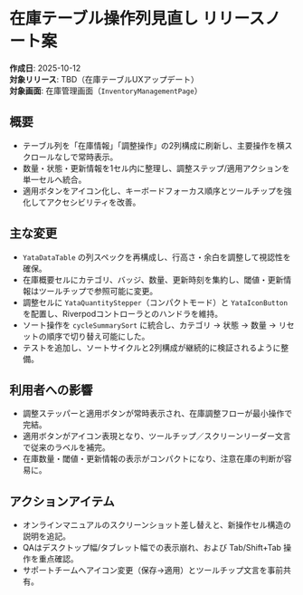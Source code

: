 # 在庫テーブル操作列見直し リリースノート案

**作成日**: 2025-10-12  
**対象リリース**: TBD（在庫テーブルUXアップデート）  
**対象画面**: 在庫管理画面（`InventoryManagementPage`）

## 概要
- テーブル列を「在庫情報」「調整操作」の2列構成に刷新し、主要操作を横スクロールなしで常時表示。
- 数量・状態・更新情報を1セル内に整理し、調整ステップ/適用アクションを単一セルへ統合。
- 適用ボタンをアイコン化し、キーボードフォーカス順序とツールチップを強化してアクセシビリティを改善。

## 主な変更
- `YataDataTable` の列スペックを再構成し、行高さ・余白を調整して視認性を確保。
- 在庫概要セルにカテゴリ、バッジ、数量、更新時刻を集約し、閾値・更新情報はツールチップで参照可能に変更。
- 調整セルに `YataQuantityStepper`（コンパクトモード）と `YataIconButton` を配置し、Riverpodコントローラとのハンドラを維持。
- ソート操作を `cycleSummarySort` に統合し、カテゴリ → 状態 → 数量 → リセットの順序で切り替え可能にした。
- テストを追加し、ソートサイクルと2列構成が継続的に検証されるように整備。

## 利用者への影響
- 調整ステッパーと適用ボタンが常時表示され、在庫調整フローが最小操作で完結。
- 適用ボタンがアイコン表現となり、ツールチップ／スクリーンリーダー文言で従来のラベルを補完。
- 在庫数量・閾値・更新情報の表示がコンパクトになり、注意在庫の判断が容易に。

## アクションアイテム
- オンラインマニュアルのスクリーンショット差し替えと、新操作セル構造の説明を追記。
- QAはデスクトップ幅/タブレット幅での表示崩れ、および Tab/Shift+Tab 操作を重点確認。
- サポートチームへアイコン変更（保存→適用）とツールチップ文言を事前共有。
